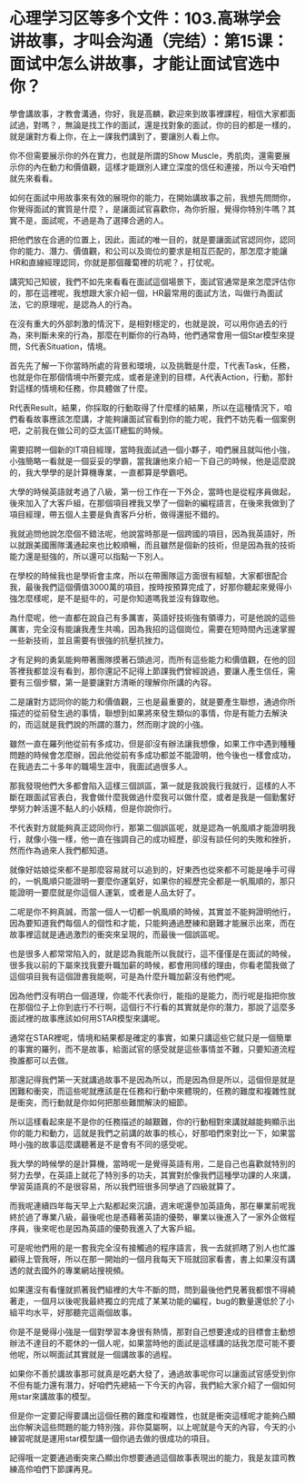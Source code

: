 # 心理学习区等多个文件：103.高琳学会讲故事，才叫会沟通（完结）：第15课：面试中怎么讲故事，才能让面试官选中你？

學會講故事，才教會溝通，你好，我是高麟，歡迎來到故事裡課程，相信大家都面試過，對嗎？，無論是找工作的面試，還是找對象的面試，你的目的都是一樣的，就是讓對方看上你，在上一課我們講到了，要讓別人看上你。

你不但需要展示你的外在實力，也就是所謂的Show Muscle，秀肌肉，還需要展示你的內在動力和價值觀，這樣才能跟別人建立深度的信任和連接，所以今天咱們就先來看看。

如何在面試中用故事來有效的展現你的能力，在開始講故事之前，我想先問問你，你覺得面試的實質是什麼？，是讓面試官喜歡你，為你折服，覺得你特別牛嗎？其實不是，面試呢，不過是為了選擇合適的人。

把他們放在合適的位置上，因此，面試的唯一目的，就是要讓面試官認同你，認同你的能力、潛力、價值觀，和公司以及崗位的要求是相互匹配的，那怎麼才能讓HR和直線經理認同，你就是那個蘿蔔裡的坑呢？，打仗呢。

講究知己知彼，我們不如先來看看在面試這個場景下，面試官通常是來怎麼評估你的，那在這裡呢，我想跟大家介紹一個，HR最常用的面試方法，叫做行為面試法，它的原理呢，是認為人的行為。

在沒有重大的外部刺激的情況下，是相對穩定的，也就是說，可以用你過去的行為，來判斷未來的行為，那麼在判斷你的行為時，他們通常會用一個Star模型來提問，S代表Situation，情境。

首先先了解一下你當時所處的背景和環境，以及挑戰是什麼，T代表Task，任務，也就是你在那個情境中所要完成，或者是達到的目標，A代表Action，行動，那針對這樣的情境和任務，你具體做了什麼。

R代表Result，結果，你採取的行動取得了什麼樣的結果，所以在這種情況下，咱們看看故事應該怎麼講，才能夠讓面試官看到你的能力呢，我們不妨先看一個案例吧，之前我在做公司的亞太區IT總監的時候。

需要招聘一個新的IT項目經理，當時我面試過一個小夥子，咱們展且就叫他小強，小強簡略一看就是一個妥妥的學霸，當我讓他來介紹一下自己的時候，他是這麼說的，我大學學的是計算機專業，一直都算是學霸吧。

大學的時候英語就考過了八級，第一份工作在一下外企，當時也是從程序員做起，後來加入了大客戶組，在那個項目裡我又學了一個新的編程語言，在後來我做到了項目經理，帶五個人主要是負責客戶分析，做得還挺不錯的。

我就追問他說怎麼個不錯法呢，他說當時那是一個跨國的項目，因為我英語好，所以就跟美國團隊溝通起來也比較順暢，而且雖然是個新的技術，但是因為我的技術能力還是挺強的，所以還可以指點一下別人。

在學校的時候我也是學術會主席，所以在帶團隊這方面很有經驗，大家都很配合我，最後我們這個價值3000萬的項目，按時按預算完成了，好那你聽起來覺得小強怎麼樣呢，是不是挺牛的，可是你知道嗎我並沒有錄取他。

為什麼呢，他一直都在說自己有多厲害，英語好技術強有領導力，可是他說的這些厲害，完全沒有能讓我產生共鳴，因為我招的這個崗位，需要在短時間內迅速掌握一些新技術，並且需要有很強的抗壓抗挫力。

才有足夠的勇氣能夠帶著團隊摸著石頭過河，而所有這些能力和價值觀，在他的回答裡我都並沒有看到，那你還記不記得上節課我們曾經說過，要讓人產生信任，需要有三個步驟，第一是要讓對方清晰的理解你所講的內容。

二是讓對方認同你的能力和價值觀，三也是最重要的，就是要產生聯想，通過你所描述的從前發生過的事情，聯想到如果將來發生類似的事情，你是有能力去解決的，而這就是我們說的所謂的潛力，然而剛才說的小強。

雖然一直在羅列他從前有多成功，但是卻沒有辦法讓我想像，如果工作中遇到種種問題的時候會怎麼辦，因此他從前有多成功都並不能證明，他今後也一樣會成功，在我過去二十多年的職場生涯中，我面試過很多人。

那我發現他們大多都會陷入這樣三個誤區，第一就是我說我行我就行，這樣的人不斷在跟面試官表白，我會做什麼我做過什麼我可以做什麼，或者是我是一個勤奮好學努力幹活還不黏人的小妖精，但是你說你行。

不代表對方就能夠真正認同你行，那第二個誤區呢，就是認為一帆風順才能證明我行，就像小強一樣，他一直在強調自己的成功經歷，卻沒有談任何的失敗和挫折，然而作為過來人我們都知道。

就像好姑娘從來都不是那麼容易就可以追到的，好東西也從來都不可能是唾手可得的，一帆風順只能證明一要麼你運氣好，如果你的經歷完全都是一帆風順的，那只能證明一要麼就是你這個人運氣，或者是人品太好了。

二呢是你不夠真誠，而當一個人一切都一帆風順的時候，其實並不能夠證明他行，因為要知道我們每個人的個性和才能，只能夠通過歷練和磨難才能展示出來，而在故事裡這就是通過激烈的衝突來呈現的，而最後一個誤區呢。

也是很多人都常常陷入的，就是認為我能所以我就行，這不僅僅是在面試的時候，很多我以前的下屬來找我要升職加薪的時候，都會用同樣的理由，你看老闆我做了這個項目我有這個證書我能啊，可是為什麼升職加薪沒有他們呢。

因為他們沒有明白一個道理，你能不代表你行，能指的是能力，而行呢是指把你放在那個位子上你到底行不行啊，這個行不行看的其實就是你的潛力，那說了這麼多面試裡的故事應該如何用STAR模型來講呢。

通常在STAR裡呢，情境和結果都是確定的事實，如果只講這些它就只是一個簡單的事實的羅列，而不是故事，給面試官的感受就是這些事情並不難，只要知道流程換誰都可以去做。

那還記得我們第一天就講過故事不是因為所以，而是因為但是所以，這個但是就是困難和衝突，而這些呢就應該是在任務和行動中來體現的，任務的難度和複雜性就是衝突，而行動就是你如何把那些難關解決的細節。

所以這樣看起來是不是你的任務描述的越艱難，你的行動相對來講就越能夠顯示出你的能力和動力，這就是我們之前講的故事的核心，好那咱們來對比一下，如果當時小強的故事這麼講聽著是不是會有不同的感受呢。

我大學的時候學的是計算機，當時呢一是覺得英語有用，二是自己也喜歡就特別的努力去學，在英語上就花了特別多的功夫，其實對於像我們這種學功課的人來講，學習英語真的不是很容易，所以我們班很多同學過了四級就算了。

而我呢連續四年每天早上六點都起來沉讀，週末呢還參加英語角，那在畢業前呢我終於過了專業八級，最後呢也是憑藉著英語的優勢，畢業以後進入了一家外企做程序員，後來呢也是因為英語的優勢我進入了大客戶組。

可是呢他們用的是一套我完全沒有接觸過的程序語言，我一去就抓瞎了別人也忙誰顧得上管我呀，所以在那一開始的一個月我每天下班就回家看書，書上如果沒有講透的就去國外的專業網站搜視頻。

如果還沒有看懂就抓著我們組裡的大牛不斷的問，問到最後他們見著我都恨不得繞著走，一個月以後呢我最終獨立的完成了某某功能的編程，bug的數量還低於了小組平均水平，好那聽完這兩個故事。

你是不是覺得小強是一個對學習本身很有熱情，那對自己想要達成的目標會主動想辦法不達目的不罷休的一個人呢，如果當時他的面試是這樣講的話我怎麼可能不要他呢，所以啊面試其實就是一個講故事的過程。

如果你不善於講故事那可就真是吃虧大發了，通過故事呢你可以讓面試官感受到你不但有能力還有潛力，好咱們先總結一下今天的內容，我們給大家介紹了一個如何用star來講故事的模型。

但是你一定要記得要講出這個任務的難度和複雜性，也就是衝突這樣呢才能夠凸顯出你解決這些問題的能力特別強，非你莫屬啊，以上呢就是今天的內容，今天的小練習呢就是運用star模型講一個你過去做的很成功的項目。

記得哦一定要通過衝突來凸顯出你想要通過這個故事表現出的能力，我是友誼司教練高伶咱們下節課再見。